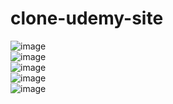 # clone-udemy-site<br>
![image](https://github.com/MahsumaRezai/clone-udemy-site/assets/110189253/e2ac175c-e24b-43a1-b5f4-7c507b6bf673)<br>
![image](https://github.com/MahsumaRezai/clone-udemy-site/assets/110189253/343c5468-8507-4235-87e7-88f09982c19a)<br>
![image](https://github.com/MahsumaRezai/clone-udemy-site/assets/110189253/12e89073-e345-4fd2-be36-872e02299c42)<br>
![image](https://github.com/MahsumaRezai/clone-udemy-site/assets/110189253/e0ed7373-1e26-47ba-a1ef-e9e27f434652)<br>
![image](https://github.com/MahsumaRezai/clone-udemy-site/assets/110189253/fc0ec040-f9c6-4dff-8f14-1296277cbba9)




